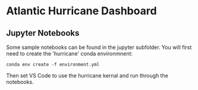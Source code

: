 # Atlantic Hurricane Dashboard

## Jupyter Notebooks

Some sample notebooks can be found in the jupyter subfolder. You will first need to create the 'hurricane' conda environmnent:

```
conda env create -f environment.yml
```

Then set VS Code to use the hurricane kernal and run through the notebooks.
